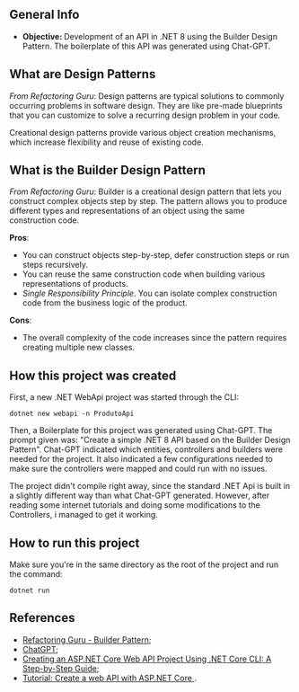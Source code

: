 ## General Info
- <b> Objective: </b> Development of an API in .NET 8 using the Builder Design Pattern. The boilerplate of this API was generated using Chat-GPT.

## What are Design Patterns
*From Refactoring Guru*: Design patterns are typical solutions to commonly occurring problems in software design. They are like pre-made blueprints that you can customize to solve a recurring design problem in your code.

Creational design patterns provide various object creation mechanisms, which increase flexibility and reuse of existing code.

## What is the Builder Design Pattern
*From Refactoring Guru*: Builder is a creational design pattern that lets you construct complex objects step by step. The pattern allows you to produce different types and representations of an object using the same construction code.

<b>Pros</b>:
- You can construct objects step-by-step, defer construction steps or run steps recursively.
-  You can reuse the same construction code when building various representations of products.
- *Single Responsibility Principle*. You can isolate complex construction code from the business logic of the product.

<b>Cons</b>:
- The overall complexity of the code increases since the pattern requires creating multiple new classes.


## How this project was created
First, a new .NET WebApi project was started through the CLI:
```
dotnet new webapi -n ProdutoApi
```

Then, a Boilerplate for this project was generated using Chat-GPT. The prompt given was: "Create a simple .NET 8 API based on the Builder Design Pattern". Chat-GPT indicated which entities, controllers and builders were needed for the project. It also indicated a few configurations needed to make sure the controllers were mapped and could run with no issues.

The project didn't compile right away, since the standard .NET Api is built in a slightly different way than what Chat-GPT generated. However, after reading some internet tutorials and doing some modifications to the Controllers, i managed to get it working.

## How to run this project
Make sure you're in the same directory as the root of the project and run the command:

```
dotnet run
```

## References
- [Refactoring Guru - Builder Pattern](https://refactoring.guru/design-patterns/builder);
- [ChatGPT](https://chatgpt.com/);
- [Creating an ASP.NET Core Web API Project Using .NET Core CLI: A Step-by-Step Guide](https://medium.com/c-sharp-programming/creating-an-asp-net-core-web-api-project-using-net-core-cli-a-step-by-step-guide-44699c03c3c5);
- [Tutorial: Create a web API with ASP.NET Core
](https://learn.microsoft.com/en-us/aspnet/core/tutorials/first-web-api?view=aspnetcore-8.0&tabs=visual-studio).